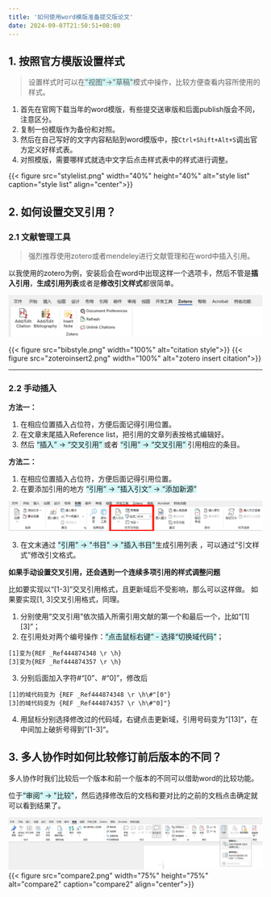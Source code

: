 ```yaml
---
title: '如何使用word模版准备提交版论文'
date: 2024-09-07T21:50:51+08:00
---
```


## 1. 按照官方模版设置样式

> 设置样式时可以在<span style="background:rgba(173, 239, 239, 0.55)">"视图"->"草稿"</span>模式中操作，比较方便查看内容所使用的样式。

1. 首先在官网下载当年的word模版，有些提交送审版和后面publish版会不同，注意区分。
2. 复制一份模版作为备份和对照。
3. 然后在自己写好的文字内容粘贴到word模版中，按`Ctrl+Shift+Alt+S`调出官方定义好样式表。
4. 对照模版，需要哪样式就选中文字后点击样式表中的样式进行调整。

{{< figure src="stylelist.png" width="40%" height="40%" alt="style list" caption="style list" align="center">}}

## 2. 如何设置交叉引用？
### 2.1 文献管理工具
> 强烈推荐使用zotero或者mendeley进行文献管理和在word中插入引用。

以我使用的zotero为例，安装后会在word中出现这样一个选项卡，然后不管是**插入引用**，**生成引用列表**或者是**修改引文样式**都很简单。

![zotero plugin for word](zoteroinsert.png)

<div style="display: flex; justify-content: space-between;">
    {{< figure src="bibstyle.png" width="100%" alt="citation style">}}
    {{< figure src="zoteroinsert2.png" width="100%" alt="zotero insert citation">}}
</div>

---
###  2.2 手动插入

**方法一：**

1. 在相应位置插入占位符，方便后面记得引用位置。
2. 在文章末尾插入Reference list，把引用的文章列表按格式编辑好。
3. 然后 <span style="background:rgba(173, 239, 239, 0.55)">“插入” -> “交叉引用” </span>或者 <span style="background:rgba(173, 239, 239, 0.55)">“引用” -> “交叉引用” </span>引用相应的条目。

**方法二：**

1. 在相应位置插入占位符，方便后面记得引用位置。
2. 在要添加引用的地方 <span style="background:rgba(173, 239, 239, 0.55)">“引用” -> “插入引文” -> “添加新源”</span>

![insert citation](citation.png)

3. 在文末通过 <span style="background:rgba(173, 239, 239, 0.55)">"引用" -> "书目" -> "插入书目"</span>生成引用列表 ，可以通过“引文样式”修改引文格式。

**如果手动设置交叉引用，还会遇到一个连续多项引用的样式调整问题**

比如要实现以“[1-3]”交叉引用格式，且更新域后不受影响，那么可以这样做。
如果要实现[1, 3]交叉引用格式，同理。

1. 分别使用“交叉引用”依次插入所需引用文献的第一个和最后一个，比如“[1] [3]”；
2. 在引用处对两个编号操作：<span style="background:rgba(173, 239, 239, 0.55)">“点击鼠标右键” - 选择“切换域代码”</span>；

```
[1]变为{REF _Ref444874348 \r \h}
[3]变为{REF _Ref444874357 \r \h}
```

3. 分别后面加入字符#“[0”、#“0]”，修改后

```
[1]的域代码变为 {REF _Ref444874348 \r \h\#"[0"}  
[3]的域代码变为 {REF _Ref444874357 \r \h\#"0]"}
```

4. 用鼠标分别选择修改过的代码域，右键点击更新域，引用号码变为”[13]“，在中间加上破折号得到”[1-3]“。


## 3. 多人协作时如何比较修订前后版本的不同？
多人协作时我们比较后一个版本和前一个版本的不同可以借助word的比较功能。

位于<span style="background:rgba(173, 239, 239, 0.55)">“审阅” -> "比较"</span>，然后选择修改后的文档和要对比的之前的文档点击确定就可以看到结果了。

![compare1](compare1.png)
{{< figure src="compare2.png" width="75%" height="75%" alt="compare2" caption="compare2" align="center">}}